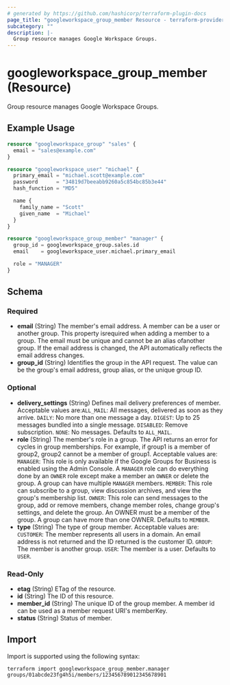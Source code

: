 ```yaml
---
# generated by https://github.com/hashicorp/terraform-plugin-docs
page_title: "googleworkspace_group_member Resource - terraform-provider-googleworkspace"
subcategory: ""
description: |-
  Group resource manages Google Workspace Groups.
---
```


# googleworkspace_group_member (Resource)

Group resource manages Google Workspace Groups.

## Example Usage

```terraform
resource "googleworkspace_group" "sales" {
  email = "sales@example.com"
}

resource "googleworkspace_user" "michael" {
  primary_email = "michael.scott@example.com"
  password      = "34819d7beeabb9260a5c854bc85b3e44"
  hash_function = "MD5"

  name {
    family_name = "Scott"
    given_name  = "Michael"
  }
}

resource "googleworkspace_group_member" "manager" {
  group_id = googleworkspace_group.sales.id
  email    = googleworkspace_user.michael.primary_email

  role = "MANAGER"
}
```

<!-- schema generated by tfplugindocs -->
## Schema

### Required

- **email** (String) The member's email address. A member can be a user or another group. This property isrequired when adding a member to a group. The email must be unique and cannot be an alias ofanother group. If the email address is changed, the API automatically reflects the email address changes.
- **group_id** (String) Identifies the group in the API request. The value can be the group's email address, group alias, or the unique group ID.

### Optional

- **delivery_settings** (String) Defines mail delivery preferences of member. Acceptable values are:`ALL_MAIL`: All messages, delivered as soon as they arrive. `DAILY`: No more than one message a day. `DIGEST`: Up to 25 messages bundled into a single message. `DISABLED`: Remove subscription. `NONE`: No messages. Defaults to `ALL_MAIL`.
- **role** (String) The member's role in a group. The API returns an error for cycles in group memberships. For example, if group1 is a member of group2, group2 cannot be a member of group1. Acceptable values are: `MANAGER`: This role is only available if the Google Groups for Business is enabled using the Admin Console. A `MANAGER` role can do everything done by an `OWNER` role except make a member an `OWNER` or delete the group. A group can have multiple `MANAGER` members. `MEMBER`: This role can subscribe to a group, view discussion archives, and view the group's membership list. `OWNER`: This role can send messages to the group, add or remove members, change member roles, change group's settings, and delete the group. An OWNER must be a member of the group. A group can have more than one OWNER. Defaults to `MEMBER`.
- **type** (String) The type of group member. Acceptable values are: `CUSTOMER`: The member represents all users in a domain. An email address is not returned and the ID returned is the customer ID. `GROUP`: The member is another group. `USER`: The member is a user. Defaults to `USER`.

### Read-Only

- **etag** (String) ETag of the resource.
- **id** (String) The ID of this resource.
- **member_id** (String) The unique ID of the group member. A member id can be used as a member request URI's memberKey.
- **status** (String) Status of member.

## Import

Import is supported using the following syntax:

```shell
terraform import googleworkspace_group_member.manager groups/01abcde23fg4h5i/members/123456789012345678901
```
